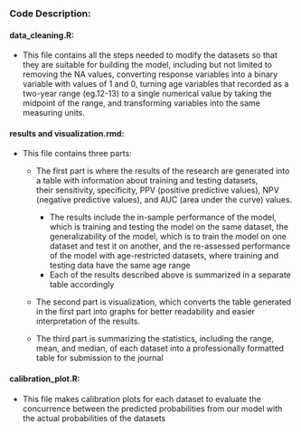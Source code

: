 ### Code Description:
 
 #### data_cleaning.R:
  - This file contains all the steps needed to modify the datasets so that they are suitable for building the model, including but not 
    limited to removing the NA values, converting response variables into a binary variable with values of 1 and 0, turning age variables 
    that recorded as a two-year range (eg.12-13) to a single numerical value by taking the midpoint of the range, and transforming 
    variables into the same measuring units.

 #### results and visualization.rmd:
  - This file contains three parts:
    - The first part is where the results of the research are generated into a table with information about training and testing datasets,  
      their sensitivity, specificity, PPV (positive predictive values), NPV (negative predictive values), and AUC (area under the curve) 
      values.
      - The results include the in-sample performance of the model, which is training and testing the model on the same dataset, the 
        generalizability of the model, which is to train the model on one dataset and test it on another, and the re-assessed performance 
        of the model with age-restricted datasets, where training and testing data have the same age range
      - Each of the results described above is summarized in a separate table accordingly
    
    - The second part is visualization, which converts the table generated in the first part into graphs for better readability and easier 
      interpretation of the results.

    - The third part is summarizing the statistics, including the range, mean, and median, of each dataset into a professionally formatted 
      table for submission to the journal

 #### calibration_plot.R:
  - This file makes calibration plots for each dataset to evaluate the concurrence between the predicted probabilities from our model with  
    the actual probabilities of the datasets
       

